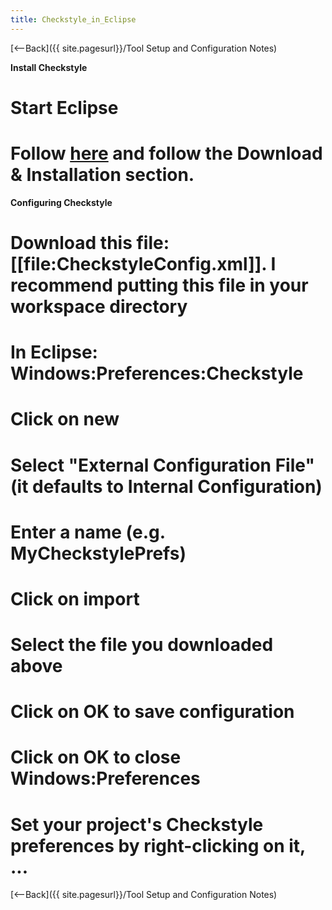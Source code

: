 ```yaml
---
title: Checkstyle_in_Eclipse
---
```

[<--Back]({{ site.pagesurl}}/Tool Setup and Configuration Notes)

**Install Checkstyle**
# Start Eclipse
# Follow [here](http://eclipse-cs.sourceforge.net/) and follow the Download & Installation section.

**Configuring Checkstyle**
# Download this file: [[file:CheckstyleConfig.xml]]. I recommend putting this file in your workspace directory
# In Eclipse: Windows:Preferences:Checkstyle
# Click on new
# Select "External Configuration File" (it defaults to Internal Configuration)
# Enter a name (e.g. MyCheckstylePrefs)
# Click on import
# Select the file you downloaded above
# Click on OK to save configuration
# Click on OK to close Windows:Preferences
# Set your project's Checkstyle preferences by right-clicking on it, ...


[<--Back]({{ site.pagesurl}}/Tool Setup and Configuration Notes)
